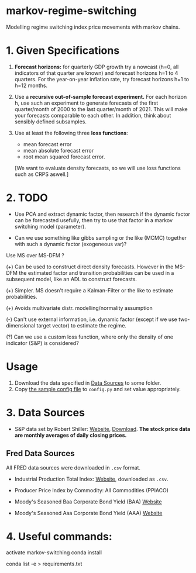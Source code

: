 # markov-regime-switching
Modelling regime switching index price movements with markov chains. 

# 1. Given Specifications
1. **Forecast horizons:** for quarterly GDP growth try a nowcast (h=0, all indicators of that quarter are known) 
and forecast horizons h=1 to 4 quarters. For the year-on-year inflation rate, try forecast horizons h=1 to h=12 months. 

2. Use a **recursive out-of-sample forecast experiment.** 
For each horizon h, use such an experiment to generate forecasts of the first quarter/month of 2000 to the last 
quarter/month of 2021. This will make your forecasts comparable to each other. In addition, think about sensibly 
defined subsamples.

3. Use at least the following three **loss functions**: 
   - mean forecast error
   - mean absolute forecast error
   - root mean squared forecast error.

   [We want to evaluate density forecasts, so we will use loss functions such as CRPS aswell.]

# 2. TODO
- Use PCA and extract dynamic factor, then research if the dynamic factor can be forecasted usefully,
then try to use that factor in a markov switching model (parameter).

- Can we use something like gibbs sampling or the like (MCMC) together with such a dynamic factor (exogeneous var)? 

Use MS over MS-DFM ?

(+) Can be used to construct direct density forecasts. However in the MS-DFM the estimated factor and transition 
probabilities can be used in a subsequent model, like an ADL to construct forecasts. 

(+) Simpler. MS doesn't require a Kalman-Filter or the like to estimate probabilities. 

(+) Avoids multivariate distr. modelling/normality assumption

(-) Can't use external information, i.e. dynamic factor (except if we use two-dimensional target vector)
to estimate the regime.

(?) Can we use a custom loss function, where only the density of one indicator (S&P) is considered?

# Usage
1. Download the data specified in [Data Sources](#Data-Sources) to some folder.
2. Copy [the sample config file](config-sample.py) to `config.py` and set value appropriately.


# 3. Data Sources
- S&P data set by Robert Shiller: [Website](http://www.econ.yale.edu/~shiller/data.htm),
[Download](http://www.econ.yale.edu/~shiller/data/ie_data.xls). **The stock price data are monthly averages of daily closing prices.**
## Fred Data Sources
All FRED data sources were downloaded in `.csv` format.
- Industrial Production Total Index: [Website](https://fred.stlouisfed.org/series/INDPRO), downloaded as `.csv`.
- Producer Price Index by Commodity: All Commodities (PPIACO)

- Moody's Seasoned Baa Corporate Bond Yield (BAA) [Website](https://fred.stlouisfed.org/series/BAA)
- Moody's Seasoned Aaa Corporate Bond Yield (AAA) [Website](https://fred.stlouisfed.org/series/AAA)


# 4. Useful commands:
activate markov-switching
conda install

conda list -e > requirements.txt
